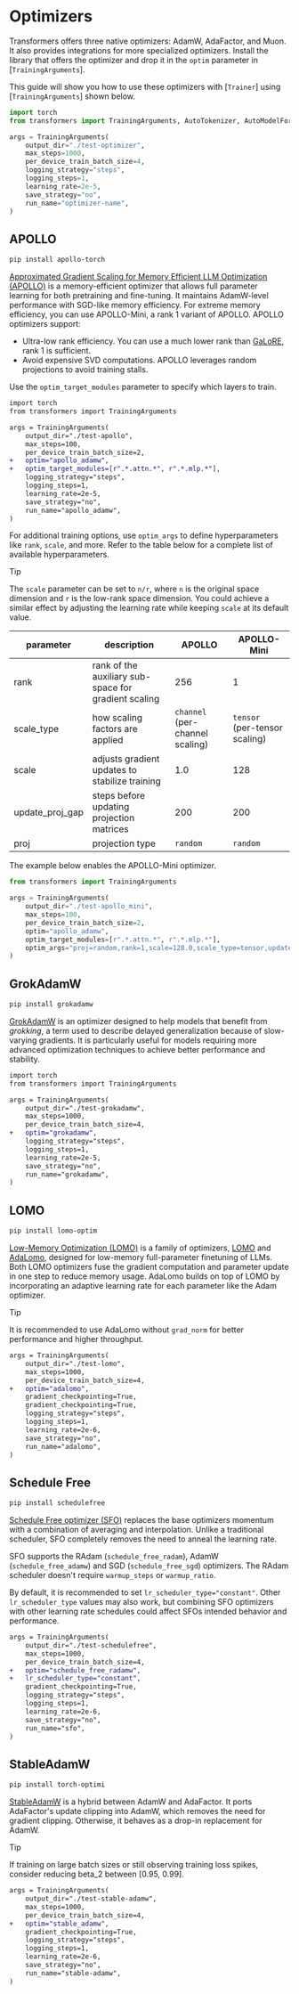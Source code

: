 <!--Copyright 2024 The HuggingFace Team. All rights reserved.

Licensed under the Apache License, Version 2.0 (the "License"); you may not use this file except in compliance with
the License. You may obtain a copy of the License at

http://www.apache.org/licenses/LICENSE-2.0

Unless required by applicable law or agreed to in writing, software distributed under the License is distributed on
an "AS IS" BASIS, WITHOUT WARRANTIES OR CONDITIONS OF ANY KIND, either express or implied. See the License for the
specific language governing permissions and limitations under the License.

⚠️ Note that this file is in Markdown but contain specific syntax for our doc-builder (similar to MDX) that may not be
rendered properly in your Markdown viewer.

-->

# Optimizers

Transformers offers three native optimizers: AdamW, AdaFactor, and Muon. It also provides integrations for more specialized optimizers. Install the library that offers the optimizer and drop it in the `optim` parameter in [`TrainingArguments`].

This guide will show you how to use these optimizers with [`Trainer`] using [`TrainingArguments`] shown below.

```py
import torch
from transformers import TrainingArguments, AutoTokenizer, AutoModelForCausalLM, Trainer

args = TrainingArguments(
    output_dir="./test-optimizer",
    max_steps=1000,
    per_device_train_batch_size=4,
    logging_strategy="steps",
    logging_steps=1,
    learning_rate=2e-5,
    save_strategy="no",
    run_name="optimizer-name",
)
```

## APOLLO

```bash
pip install apollo-torch
```

[Approximated Gradient Scaling for Memory Efficient LLM Optimization (APOLLO)](https://github.com/zhuhanqing/APOLLO) is a memory-efficient optimizer that allows full parameter learning for both pretraining and fine-tuning. It maintains AdamW-level performance with SGD-like memory efficiency. For extreme memory efficiency, you can use APOLLO-Mini, a rank 1 variant of APOLLO. APOLLO optimizers support:

* Ultra-low rank efficiency. You can use a much lower rank than [GaLoRE](./trainer#galore), rank 1 is sufficient.
* Avoid expensive SVD computations. APOLLO leverages random projections to avoid training stalls.

Use the `optim_target_modules` parameter to specify which layers to train.

```diff
import torch
from transformers import TrainingArguments

args = TrainingArguments(
    output_dir="./test-apollo",
    max_steps=100,
    per_device_train_batch_size=2,
+   optim="apollo_adamw",
+   optim_target_modules=[r".*.attn.*", r".*.mlp.*"],
    logging_strategy="steps",
    logging_steps=1,
    learning_rate=2e-5,
    save_strategy="no",
    run_name="apollo_adamw",
)
```

For additional training options, use `optim_args` to define hyperparameters like `rank`, `scale`, and more. Refer to the table below for a complete list of available hyperparameters.

> [!TIP]
> The `scale` parameter can be set to `n/r`, where `n` is the original space dimension and `r` is the low-rank space dimension. You could achieve a similar effect by adjusting the learning rate while keeping `scale` at its default value.

| parameter | description | APOLLO | APOLLO-Mini |
|---|---|---|---|
| rank | rank of the auxiliary sub-space for gradient scaling | 256 | 1 |
| scale_type | how scaling factors are applied | `channel` (per-channel scaling) | `tensor` (per-tensor scaling) |
| scale | adjusts gradient updates to stabilize training | 1.0 | 128 |
| update_proj_gap | steps before updating projection matrices | 200 | 200 |
| proj | projection type | `random` | `random` |

The example below enables the APOLLO-Mini optimizer.

```py
from transformers import TrainingArguments

args = TrainingArguments(
    output_dir="./test-apollo_mini",
    max_steps=100,
    per_device_train_batch_size=2,
    optim="apollo_adamw",
    optim_target_modules=[r".*.attn.*", r".*.mlp.*"],
    optim_args="proj=random,rank=1,scale=128.0,scale_type=tensor,update_proj_gap=200",
)
```

## GrokAdamW

```bash
pip install grokadamw
```

[GrokAdamW](https://github.com/cognitivecomputations/grokadamw) is an optimizer designed to help models that benefit from *grokking*, a term used to describe delayed generalization because of slow-varying gradients. It is particularly useful for models requiring more advanced optimization techniques to achieve better performance and stability.

```diff
import torch
from transformers import TrainingArguments

args = TrainingArguments(
    output_dir="./test-grokadamw",
    max_steps=1000,
    per_device_train_batch_size=4,
+   optim="grokadamw",
    logging_strategy="steps",
    logging_steps=1,
    learning_rate=2e-5,
    save_strategy="no",
    run_name="grokadamw",
)
```

## LOMO

```bash
pip install lomo-optim
```

[Low-Memory Optimization (LOMO)](https://github.com/OpenLMLab/LOMO) is a family of optimizers, [LOMO](https://huggingface.co/papers/2306.09782) and [AdaLomo](https://hf.co/papers/2310.10195), designed for low-memory full-parameter finetuning of LLMs. Both LOMO optimizers fuse the gradient computation and parameter update in one step to reduce memory usage. AdaLomo builds on top of LOMO by incorporating an adaptive learning rate for each parameter like the Adam optimizer.

> [!TIP]
> It is recommended to use AdaLomo without `grad_norm` for better performance and higher throughput.

```diff
args = TrainingArguments(
    output_dir="./test-lomo",
    max_steps=1000,
    per_device_train_batch_size=4,
+   optim="adalomo",
    gradient_checkpointing=True,
    gradient_checkpointing=True,
    logging_strategy="steps",
    logging_steps=1,
    learning_rate=2e-6,
    save_strategy="no",
    run_name="adalomo",
)
```

## Schedule Free

```bash
pip install schedulefree
```

[Schedule Free optimizer (SFO)](https://hf.co/papers/2405.15682) replaces the base optimizers momentum with a combination of averaging and interpolation. Unlike a traditional scheduler, SFO completely removes the need to anneal the learning rate.

SFO supports the RAdam (`schedule_free_radam`), AdamW (`schedule_free_adamw`) and SGD (`schedule_free_sgd`) optimizers. The RAdam scheduler doesn't require `warmup_steps` or `warmup_ratio`.

By default, it is recommended to set `lr_scheduler_type="constant"`. Other `lr_scheduler_type` values may also work, but combining SFO optimizers with other learning rate schedules could affect SFOs intended behavior and performance.

```diff
args = TrainingArguments(
    output_dir="./test-schedulefree",
    max_steps=1000,
    per_device_train_batch_size=4,
+   optim="schedule_free_radamw",
+   lr_scheduler_type="constant",
    gradient_checkpointing=True,
    logging_strategy="steps",
    logging_steps=1,
    learning_rate=2e-6,
    save_strategy="no",
    run_name="sfo",
)
```

## StableAdamW

```bash
pip install torch-optimi
```

[StableAdamW](https://arxiv.org/pdf/2304.13013) is a hybrid between AdamW and AdaFactor. It ports AdaFactor's update clipping into AdamW, which removes the need for gradient clipping. Otherwise, it behaves as a drop-in replacement for AdamW.

> [!TIP]
> If training on large batch sizes or still observing training loss spikes, consider reducing beta_2 between [0.95, 0.99].

```diff
args = TrainingArguments(
    output_dir="./test-stable-adamw",
    max_steps=1000,
    per_device_train_batch_size=4,
+   optim="stable_adamw",
    gradient_checkpointing=True,
    logging_strategy="steps",
    logging_steps=1,
    learning_rate=2e-6,
    save_strategy="no",
    run_name="stable-adamw",
)
```
